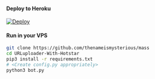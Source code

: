 

#### Deploy to Heroku

[![Deploy](https://www.herokucdn.com/deploy/button.svg)](https://www.heroku.com/deploy?template=https://github.com/JohnWickKeanue/mass)

#### Run in your VPS
```sh
git clone https://github.com/thenameismysterious/mass
cd URLuploader-With-Hotstar
pip3 install -r requirements.txt
# <Create config.py appropriately>
python3 bot.py
```
